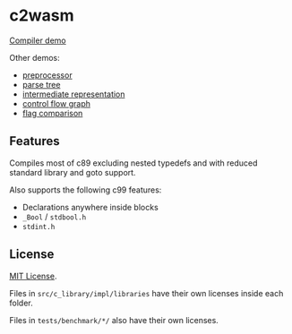 # c2wasm

[Compiler demo](https://ictrobot.github.io/c2wasm/)

Other demos:
- [preprocessor](https://ictrobot.github.io/c2wasm/preprocessor.html)
- [parse tree](https://ictrobot.github.io/c2wasm/parsetree.html)
- [intermediate representation](https://ictrobot.github.io/c2wasm/ctree.html)
- [control flow graph](https://ictrobot.github.io/c2wasm/cfg.html)
- [flag comparison](https://ictrobot.github.io/c2wasm/flags.html)

## Features
Compiles most of c89 excluding nested typedefs and with reduced standard library and goto support.

Also supports the following c99 features:
- Declarations anywhere inside blocks
- `_Bool` / `stdbool.h`
- `stdint.h` 

## License
[MIT License](/LICENSE).

Files in `src/c_library/impl/libraries` have their own licenses inside each folder.

Files in `tests/benchmark/*/` also have their own licenses.
